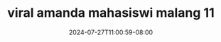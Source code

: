 --- 
title: "viral amanda mahasiswi malang  11"
description: "download bokeh viral amanda mahasiswi malang  11 gratis    "
date: 2024-07-27T11:00:59-08:00
file_code: "rf8o2hq51xw0"
draft: false
cover: "teqh47x0rtpso8q3.jpg"
tags: ["viral", "amanda", "mahasiswi", "malang", "bokep-indo", "bokep-viral", "bokep-ig"]
length: 22
fld_id: "1483131"
foldername: "Amanda mahasiswi malang"
categories: ["Amanda mahasiswi malang"]
views: 0
---
